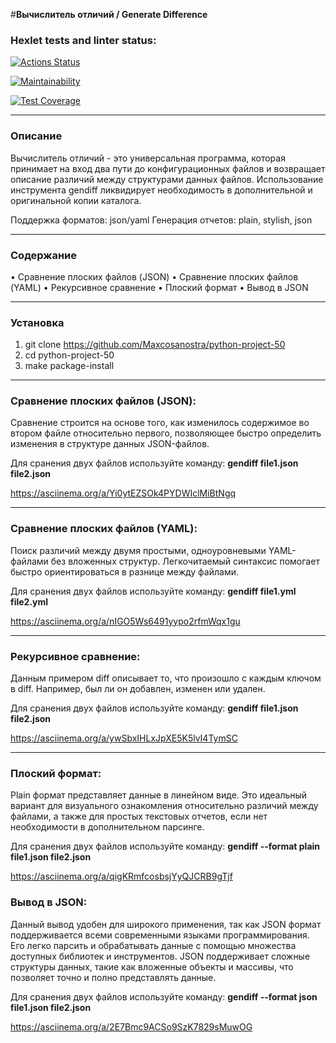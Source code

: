 #__Вычислитель отличий / Generate Difference__

### Hexlet tests and linter status:
[![Actions Status](https://github.com/Maxcosanostra/python-project-50/actions/workflows/hexlet-check.yml/badge.svg)](https://github.com/Maxcosanostra/python-project-50/actions)

[![Maintainability](https://api.codeclimate.com/v1/badges/2e4a74f501af8c1ccd04/maintainability)](https://codeclimate.com/github/Maxcosanostra/python-project-50/maintainability)

[![Test Coverage](https://api.codeclimate.com/v1/badges/2e4a74f501af8c1ccd04/test_coverage)](https://codeclimate.com/github/Maxcosanostra/python-project-50/test_coverage)

---

### Описание 
Вычислитель отличий - это универсальная программа, которая принимает на вход два пути до конфигурационных файлов и возвращает описание различий между структурами данных файлов. 
Использование инструмента gendiff ликвидирует необходимость в дополнительной и оригинальной копии каталога.

Поддержка форматов: json/yaml
Генерация отчетов: plain, stylish, json 

---

### Содержание
• Сравнение плоских файлов (JSON)
• Сравнение плоских файлов (YAML)
• Рекурсивное сравнение
• Плоский формат
• Вывод в JSON

---

### Установка

1. git clone https://github.com/Maxcosanostra/python-project-50
2. cd python-project-50
3. make package-install

---

### Сравнение плоских файлов (JSON):
Сравнение строится на основе того, как изменилось содержимое во втором файле относительно первого, позволяющее быстро определить изменения в структуре данных JSON-файлов.

Для сранения двух файлов используйте команду: __gendiff file1.json file2.json__

https://asciinema.org/a/Yi0ytEZSOk4PYDWIclMiBtNgq

---

### Сравнение плоских файлов (YAML):
Поиск различий между двумя простыми, одноуровневыми YAML-файлами без вложенных структур. Легкочитаемый синтаксис помогает быстро ориентироваться в разнице между файлами. 

Для сранения двух файлов используйте команду: __gendiff file1.yml file2.yml__

https://asciinema.org/a/nIGO5Ws6491yypo2rfmWqx1gu

---

### Рекурсивное сравнение:
Данным примером diff описывает то, что произошло с каждым ключом в diff. Например, был ли он добавлен, изменен или удален.

Для сранения двух файлов используйте команду: __gendiff file1.json file2.json__

https://asciinema.org/a/ywSbxIHLxJpXE5K5lvI4TymSC

---

### Плоский формат:
Plain формат представляет данные в линейном виде. 
Это идеальный вариант для визуального ознакомления относительно различий между файлами, а также для простых текстовых отчетов, если нет необходимости в дополнительном парсинге. 

Для сранения двух файлов используйте команду: __gendiff --format plain file1.json file2.json__

https://asciinema.org/a/qigKRmfcosbsjYyQJCRB9gTjf

### Вывод в JSON:
Данный вывод удобен для широкого применения, так как JSON формат поддерживается всеми современными языками программирования.
Его легко парсить и обрабатывать данные с помощью множества доступных библиотек и инструментов.
JSON поддерживает сложные структуры данных, такие как вложенные объекты и массивы, что позволяет точно и полно представлять данные.

Для сранения двух файлов используйте команду: __gendiff --format json file1.json file2.json__

https://asciinema.org/a/2E7Bmc9ACSo9SzK7829sMuwOG

